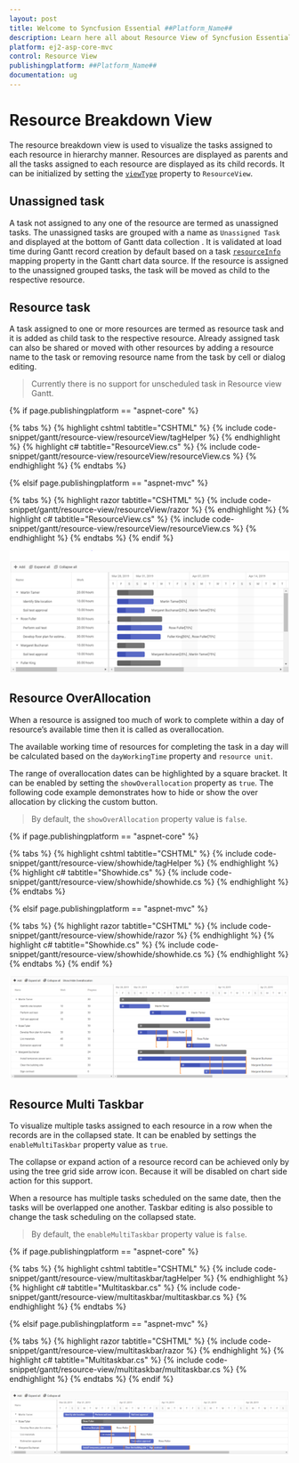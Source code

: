 ```yaml
---
layout: post
title: Welcome to Syncfusion Essential ##Platform_Name##
description: Learn here all about Resource View of Syncfusion Essential ##Platform_Name## widgets based on HTML5 and jQuery.
platform: ej2-asp-core-mvc
control: Resource View
publishingplatform: ##Platform_Name##
documentation: ug
---
```



# Resource Breakdown View

The resource breakdown view is used to visualize the tasks assigned to each resource in hierarchy manner. Resources are displayed as parents and all the tasks assigned to each resource are displayed as its child records. It can be initialized by setting the [`viewType`](https://help.syncfusion.com/cr/aspnetcore-js2/Syncfusion.EJ2.Gantt.ViewType.html) property to `ResourceView`.

## Unassigned task

A task not assigned to any one of the resource are termed as unassigned tasks. The unassigned tasks are grouped with a name as `Unassigned Task` and displayed at the bottom of Gantt data collection . It is validated at load time during Gantt record creation by default based on a task [`resourceInfo`](https://help.syncfusion.com/cr/aspnetcore-js2/Syncfusion.EJ2.Gantt.GanttTaskFieldsBuilder.html#Syncfusion_EJ2_Gantt_GanttTaskFieldsBuilder_ResourceInfo_System_String_) mapping property in the Gantt chart data source. If the resource is assigned to the unassigned grouped tasks, the task will be moved as child to the respective resource.

## Resource task

A task assigned to one or more resources are termed as resource task and it is added as child task to the respective resource. Already assigned task can also be shared or moved with other resources by adding a resource name to the task or removing resource name from the task by cell or dialog editing.

> Currently there is no support for unscheduled task in Resource view Gantt.

{% if page.publishingplatform == "aspnet-core" %}

{% tabs %}
{% highlight cshtml tabtitle="CSHTML" %}
{% include code-snippet/gantt/resource-view/resourceView/tagHelper %}
{% endhighlight %}
{% highlight c# tabtitle="ResourceView.cs" %}
{% include code-snippet/gantt/resource-view/resourceView/resourceView.cs %}
{% endhighlight %}
{% endtabs %}

{% elsif page.publishingplatform == "aspnet-mvc" %}

{% tabs %}
{% highlight razor tabtitle="CSHTML" %}
{% include code-snippet/gantt/resource-view/resourceView/razor %}
{% endhighlight %}
{% highlight c# tabtitle="ResourceView.cs" %}
{% include code-snippet/gantt/resource-view/resourceView/resourceView.cs %}
{% endhighlight %}
{% endtabs %}
{% endif %}



![Alt text](images/resourceView.png)

## Resource OverAllocation

When a resource is assigned too much of work to complete within a day of resource’s available time then it is called as overallocation.

The available working time of resources for completing the task in a day will be calculated based on the `dayWorkingTime` property and `resource unit`.

The range of overallocation dates can be highlighted by a square bracket. It can be enabled by setting the `showOverallocation` property as `true`. The following code example demonstrates how to hide or show the over allocation by clicking the custom button.

> By default, the `showOverAllocation` property value is `false`.

{% if page.publishingplatform == "aspnet-core" %}

{% tabs %}
{% highlight cshtml tabtitle="CSHTML" %}
{% include code-snippet/gantt/resource-view/showhide/tagHelper %}
{% endhighlight %}
{% highlight c# tabtitle="Showhide.cs" %}
{% include code-snippet/gantt/resource-view/showhide/showhide.cs %}
{% endhighlight %}
{% endtabs %}

{% elsif page.publishingplatform == "aspnet-mvc" %}

{% tabs %}
{% highlight razor tabtitle="CSHTML" %}
{% include code-snippet/gantt/resource-view/showhide/razor %}
{% endhighlight %}
{% highlight c# tabtitle="Showhide.cs" %}
{% include code-snippet/gantt/resource-view/showhide/showhide.cs %}
{% endhighlight %}
{% endtabs %}
{% endif %}



![Alt text](images/showhide.PNG)

## Resource Multi Taskbar

To visualize multiple tasks assigned to each resource in a row when the records are in the collapsed state. It can be enabled by settings the `enableMultiTaskbar` property value as `true`.

The collapse or expand action of a resource record can be achieved only by using the tree grid side arrow icon. Because it will be disabled on chart side action for this support.

When a resource has multiple tasks scheduled on the same date, then the tasks will be overlapped one another. Taskbar editing is also possible to change the task scheduling on the collapsed state.

> By default, the `enableMultiTaskbar` property value is `false`.

{% if page.publishingplatform == "aspnet-core" %}

{% tabs %}
{% highlight cshtml tabtitle="CSHTML" %}
{% include code-snippet/gantt/resource-view/multitaskbar/tagHelper %}
{% endhighlight %}
{% highlight c# tabtitle="Multitaskbar.cs" %}
{% include code-snippet/gantt/resource-view/multitaskbar/multitaskbar.cs %}
{% endhighlight %}
{% endtabs %}

{% elsif page.publishingplatform == "aspnet-mvc" %}

{% tabs %}
{% highlight razor tabtitle="CSHTML" %}
{% include code-snippet/gantt/resource-view/multitaskbar/razor %}
{% endhighlight %}
{% highlight c# tabtitle="Multitaskbar.cs" %}
{% include code-snippet/gantt/resource-view/multitaskbar/multitaskbar.cs %}
{% endhighlight %}
{% endtabs %}
{% endif %}



![Alt text](images/multitaskbar.PNG)